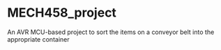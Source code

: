 # MECH458_project
An AVR MCU-based project to sort the items on a conveyor belt into the appropriate container
